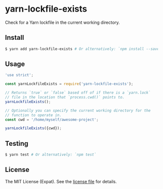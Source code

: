 yarn-lockfile-exists
====================
Check for a Yarn lockfile in the current working directory.

Install
-------
```sh
$ yarn add yarn-lockfile-exists # Or alternatively: `npm install --save yarn-lockfile-exists`
```

Usage
-----
```js
'use strict';

const yarnLockfileExists = require('yarn-lockfile-exists');

// Returns `true` or `false` based off of if there is a `yarn.lock`
// file in the location that `process.cwd()` points to.
yarnLockfileExists();

// Optionally you can specify the current working directory for the
// function to operate in.
const cwd = '/home/myself/awesome-project';

yarnLockfileExists({cwd});
```

Testing
-------
```sh
$ yarn test # Or alternatively: `npm test`
```

License
-------
The MIT License (Expat). See the [license file](LICENSE) for details.
